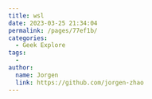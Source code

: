 ```yaml
---
title: wsl
date: 2023-03-25 21:34:04
permalink: /pages/77ef1b/
categories:
  - Geek Explore
tags:
  - 
author: 
  name: Jorgen
  link: https://github.com/jorgen-zhao
---
```

